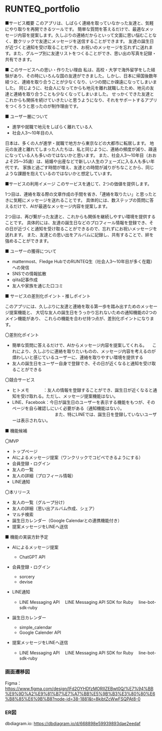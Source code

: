 # RUNTEQ_portfolio
■サービス概要
このアプリは、しばらく連絡を取っていなかった友達と、気軽にやり取りを再開できるツールです。
簡単な質問を答えるだけで、最適なメッセージ内容を提案します。久しぶりの連絡だからといって文面に思い悩むことなく、数クリックで友達にメッセージを送信することができます。
友達の誕生日が近づくと通知を受け取ることができ、お祝いのメッセージを忘れずに送れます。また、グループ別に友達リストをつくることができ、思い出の写真を記録・共有できます。

■ このサービスへの思い・作りたい理由
私は、高校・大学で海外留学をした経験があり、その時にいろんな国の友達ができました。しかし、日本に帰国後数年経つと、連絡を取り合うことが少なくなり、いつの間にか疎遠になってしまいました。
同じように、社会人になってからも地元を離れ就職したため、地元の友達と連絡を取り合うことも少なくなってしまいました。
せっかくできた友達とこれからも関係を続けていきたいと思うようになり、それをサポートするアプリをつくろうと思ったのが制作理由です。

■ ユーザー層について
- 進学や就職で地元をしばらく離れている人
- 社会人3～10年目の人

日本は、多くの人が進学・就職で地方から東京などの大都市に転居します。
地元の友達と離れてしまった人たちは、私と同じように、連絡の頻度が減り、疎遠になっている人も多いのではないかと思います。
また、社会人3～10年目（おおよそ25～35歳）は、結婚や出産などで新しい人生のフェーズに入る人も多い年代です。
家族と過ごす時間が増え、友達との時間が減りがちなことから、同じような課題を抱えているのではないかと想定しています。

■サービスの利用イメージ
このサービスを通じて、2つの価値を提供します。

1つ目は、連絡を取る際の文章作成の手間を省き、「連絡を取りたい」と思ったときに気軽にメッセージを送れることです。
具体的には、数ステップの質問に答えるだけで、AIが最適なメッセージ内容を提案します。

2つ目は、再び繋がった友達と、これからも関係を継続しやすい環境を提供することです。
具体的には、友達の誕生日などのプロフィール情報を登録でき、その日が近づくと通知を受け取ることができるので、忘れずにお祝いメッセージを送れます。
また、友達との思い出をアルバムに記録し、共有することで、絆を強めることができます。

■ ユーザーの獲得について

- mattermost、Fledge HubでのRUNTEQ生（社会人3～10年目が多く在籍）への発信
- SNSでの情報拡散
- qiita記事作成
- 友人や家族を通じた口コミ



■ サービスの差別化ポイント・推しポイント

このアプリには、久しぶりに友達と連絡を取る第一歩を踏み出すためのメッセージ提案機能と、
大切な友人の誕生日をうっかり忘れないための通知機能の2つのメイン機能があり、
これらの機能を合わせ持つ点が、差別化ポイントになります。

〇差別化ポイント
- 簡単な質問に答えるだけで、AIからメッセージ内容を提案してくれる。
　これにより、久しぶりに連絡を取りたいものの、メッセージ内容を考えるのが煩わしいと感じているユーザーに、連絡を取りやすい環境を提供する
- 友人の誕生日をユーザー自身で登録でき、その日が近くなると通知を受け取ることができる

〇競合サービス
- ヒトメモ　　　 ：友人の情報を登録することができ、誕生日が近くなると通知を受け取れる。ただし、メッセージ提案機能はない。
- LINE、Facebook：今日が誕生日のユーザーを表示する機能をもつが、そのページを自ら確認しにいく必要がある（通知機能はない）。
　　　　　　　　　　また、特にLINEでは、誕生日を登録していないユーザーは表示されない。

■ 機能候補

〇MVP
  - トップページ
  - AIによるメッセージ提案（ワンクリックでコピペできるようにする）
  - 会員登録・ログイン
  - 友人の一覧
  - 友人の詳細（プロフィール情報）
  - LINE通知

〇本リリース
  - 友人の一覧（グループ分け）
  - 友人の詳細（思い出アルバム作成、シェア）
  - マルチ検索
  - 誕生日カレンダー（Google Calendarとの連携機能付き）
  - 提案メッセージをLINEへ送信

■ 機能の実装方針予定

- AIによるメッセージ提案
  - ChatGPT API

- 会員登録・ログイン
  - sorcery
  - devise

- LINE通知
  - LINE Messaging API
  　LINE Messaging API SDK for Ruby
  　line-bot-sdk-ruby

- 誕生日カレンダー
  - simple_calendar
  - Google Calender API

- 提案メッセージをLINEへ送信
  - LINE Messaging API
  　LINE Messaging API SDK for Ruby
  　line-bot-sdk-ruby

### 画面遷移図
Figma：https://www.figma.com/design/lFd2OYHDfzMORIIZEBwt0Q/%E7%94%BB%E9%9D%A2%E9%81%B7%E7%A7%BB%E5%9B%B3%E3%80%80%E6%B8%85%E6%9B%B8?node-id=38-1881&t=8kibtZcWwFSQPAt8-0

### ER図
dbdiagram.io: https://dbdiagram.io/d/668898e59939893dae2eedaf
